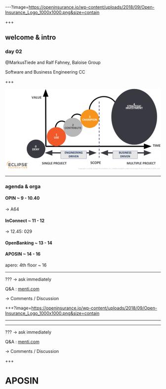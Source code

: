 ---?image=https://openinsurance.io/wp-content/uploads/2018/09/Open-Insurance_Logo_1000x1000.png&size=contain

+++
## welcome & intro
### day 02

@MarkusTiede and Ralf Fahney, Baloise Group

Software and Business Engineering CC

+++

![](https://github.com/baloise/open-source/raw/master/docs/arc42/images/os-maturity-model.png)

---

### agenda & orga

#### OPIN ~ 9 - 10.40
-> A64
#### InConnect ~ 11 - 12

-> 12.45: 029 
#### OpenBanking ~ 13 - 14

#### APOSIN ~ 14 - 16

apero: 4th floor ~ 16

---

??? → ask immediately

Q&A : [menti.com](https://www.mentimeter.com/s/0698420b081a23927a26aaa5a8be341b/108f65379b7e)

→ Comments / Discussion

+++?image=https://openinsurance.io/wp-content/uploads/2018/09/Open-Insurance_Logo_1000x1000.png&size=contain

---

---

??? → ask immediately

Q&A : [menti.com](https://www.mentimeter.com/s/a3e6e361f99c2f3e6d3d797d63ae693f/bced277400b0)

→ Comments / Discussion

+++

# APOSIN
